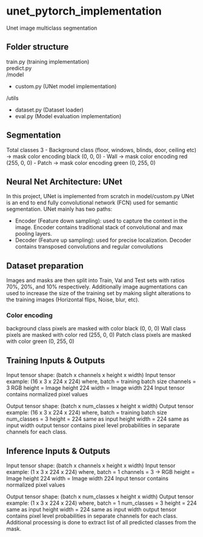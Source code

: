 # unet_pytorch_implementation
Unet image multiclass segmentation 

## Folder structure
train.py (training implementation)<br />
predict.py <br />
/model
 - custom.py (UNet model implementation) 

/utils
 - dataset.py (Dataset loader)
 - eval.py (Model evaluation implementation)

## Segmentation 
Total classes 3
    - Background class (floor, windows, blinds, door, ceiling etc) -> mask color encoding black (0, 0, 0)
    - Wall -> mask color encoding red (255, 0, 0)
    - Patch -> mask color encoding green (0, 255, 0)


## Neural Net Architecture: UNet
In this project, UNet is implemented from scratch in model/custom.py
UNet is an end to end fully convolutional network (FCN) used for semantic segmentation.
UNet mainly has two paths:
- Encoder (Feature down sampling): used to capture the context in the image. Encoder
  contains traditional stack of convolutional and max pooling layers.
- Decoder (Feature up sampling): used for precise localization. Decoder contains
  transposed convolutions and regular convolutions


## Dataset preparation
Images and masks are then split into Train, Val and Test sets with ratios 70%, 20%, and 10% respectively.
Additionally image augmentations can used to increase the size of the training set by making slight alterations to the training images (Horizontal flips, Noise, blur, etc).

### Color encoding
background class pixels are masked with color black (0, 0, 0)
Wall class pixels are masked with color red (255, 0, 0)
Patch class pixels are masked with color green (0, 255, 0)



## Training Inputs & Outputs
Input tensor shape: (batch x channels x height x width)
Input tensor example: (16 x 3 x 224 x 224)
where, batch = training batch size
       channels = 3 RGB
       height = Image height 224
       width = Image width 224
Input tensor contains normalized pixel values

Output tensor shape: (batch x num_classes x height x width)
Output tensor example: (16 x 3 x 224 x 224)
where, batch = training batch size
       num_classes = 3
       height = 224 same as input height
       width = 224 same as input width
output tensor contains pixel level probabilities in separate channels for each class.


## Inference Inputs & Outputs
Input tensor shape: (batch x channels x height x width)
Input tensor example: (1 x 3 x 224 x 224)
where, batch = 1
       channels = 3 -> RGB
       height = Image height 224
       width = Image width 224
Input tensor contains normalized pixel values

Output tensor shape: (batch x num_classes x height x width)
Output tensor example: (1 x 3 x 224 x 224)
where, batch = 1
       num_classes = 3
       height = 224 same as input height
       width = 224 same as input width
output tensor contains pixel level probabilities in separate channels for each class.
Additional processing is done to extract list of all predicted classes from the mask.

